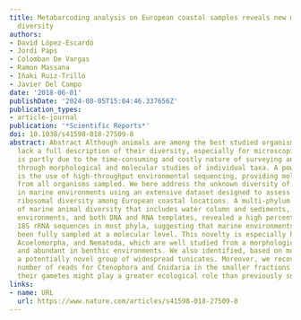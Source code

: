 ```yaml
---
title: Metabarcoding analysis on European coastal samples reveals new molecular metazoan
  diversity
authors:
- David López-Escardó
- Jordi Paps
- Colomban De Vargas
- Ramon Massana
- Iñaki Ruiz-Trillo
- Javier Del Campo
date: '2018-06-01'
publishDate: '2024-08-05T15:04:46.337656Z'
publication_types:
- article-journal
publication: '*Scientific Reports*'
doi: 10.1038/s41598-018-27509-8
abstract: Abstract Although animals are among the best studied organisms, we still
  lack a full description of their diversity, especially for microscopic taxa. This
  is partly due to the time-consuming and costly nature of surveying animal diversity
  through morphological and molecular studies of individual taxa. A powerful alternative
  is the use of high-throughput environmental sequencing, providing molecular data
  from all organisms sampled. We here address the unknown diversity of animal phyla
  in marine environments using an extensive dataset designed to assess eukaryotic
  ribosomal diversity among European coastal locations. A multi-phylum assessment
  of marine animal diversity that includes water column and sediments, oxic and anoxic
  environments, and both DNA and RNA templates, revealed a high percentage of novel
  18S rRNA sequences in most phyla, suggesting that marine environments have not yet
  been fully sampled at a molecular level. This novelty is especially high among Platyhelminthes,
  Acoelomorpha, and Nematoda, which are well studied from a morphological perspective
  and abundant in benthic environments. We also identified, based on molecular data,
  a potentially novel group of widespread tunicates. Moreover, we recovered a high
  number of reads for Ctenophora and Cnidaria in the smaller fractions suggesting
  their gametes might play a greater ecological role than previously suspected.
links:
- name: URL
  url: https://www.nature.com/articles/s41598-018-27509-8
---
```

